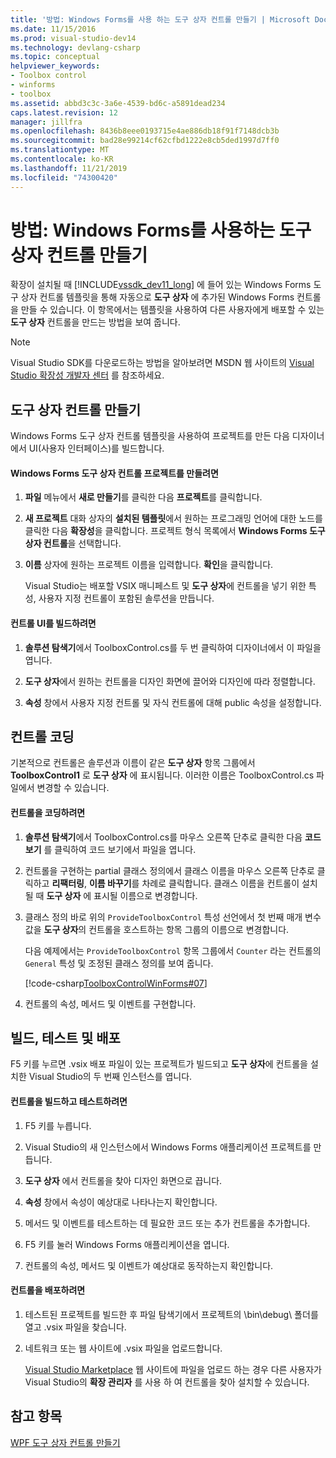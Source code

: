 ```yaml
---
title: '방법: Windows Forms를 사용 하는 도구 상자 컨트롤 만들기 | Microsoft Docs'
ms.date: 11/15/2016
ms.prod: visual-studio-dev14
ms.technology: devlang-csharp
ms.topic: conceptual
helpviewer_keywords:
- Toolbox control
- winforms
- toolbox
ms.assetid: abbd3c3c-3a6e-4539-bd6c-a5891dead234
caps.latest.revision: 12
manager: jillfra
ms.openlocfilehash: 8436b8eee0193715e4ae886db18f91f7148dcb3b
ms.sourcegitcommit: bad28e99214cf62cfbd1222e8cb5ded1997d7ff0
ms.translationtype: MT
ms.contentlocale: ko-KR
ms.lasthandoff: 11/21/2019
ms.locfileid: "74300420"
---
```

# <a name="how-to-create-a-toolbox-control-that-uses-windows-forms"></a>방법: Windows Forms를 사용하는 도구 상자 컨트롤 만들기
확장이 설치될 때 [!INCLUDE[vssdk_dev11_long](../includes/vssdk-dev11-long-md.md)] 에 들어 있는 Windows Forms 도구 상자 컨트롤 템플릿을 통해 자동으로 **도구 상자** 에 추가된 Windows Forms 컨트롤을 만들 수 있습니다. 이 항목에서는 템플릿을 사용하여 다른 사용자에게 배포할 수 있는 **도구 상자** 컨트롤을 만드는 방법을 보여 줍니다.  
  
> [!NOTE]
> Visual Studio SDK를 다운로드하는 방법을 알아보려면 MSDN 웹 사이트의 [Visual Studio 확장성 개발자 센터](https://go.microsoft.com/fwlink/?linkid=121964) 를 참조하세요.  
  
## <a name="creating-a-toolbox-control"></a>도구 상자 컨트롤 만들기  
 Windows Forms 도구 상자 컨트롤 템플릿을 사용하여 프로젝트를 만든 다음 디자이너에서 UI(사용자 인터페이스)를 빌드합니다.  
  
#### <a name="to-create-a-windows-forms-toolbox-control-project"></a>Windows Forms 도구 상자 컨트롤 프로젝트를 만들려면  
  
1. **파일** 메뉴에서 **새로 만들기**를 클릭한 다음 **프로젝트**를 클릭합니다.  
  
2. **새 프로젝트** 대화 상자의 **설치된 템플릿**에서 원하는 프로그래밍 언어에 대한 노드를 클릭한 다음 **확장성**을 클릭합니다. 프로젝트 형식 목록에서 **Windows Forms 도구 상자 컨트롤**을 선택합니다.  
  
3. **이름** 상자에 원하는 프로젝트 이름을 입력합니다. **확인**을 클릭합니다.  
  
     Visual Studio는 배포할 VSIX 매니페스트 및 **도구 상자**에 컨트롤을 넣기 위한 특성, 사용자 지정 컨트롤이 포함된 솔루션을 만듭니다.  
  
#### <a name="to-build-the-control-ui"></a>컨트롤 UI를 빌드하려면  
  
1. **솔루션 탐색기**에서 ToolboxControl.cs를 두 번 클릭하여 디자이너에서 이 파일을 엽니다.  
  
2. **도구 상자**에서 원하는 컨트롤을 디자인 화면에 끌어와 디자인에 따라 정렬합니다.  
  
3. **속성** 창에서 사용자 지정 컨트롤 및 자식 컨트롤에 대해 public 속성을 설정합니다.  
  
## <a name="coding-the-control"></a>컨트롤 코딩  
 기본적으로 컨트롤은 솔루션과 이름이 같은 **도구 상자** 항목 그룹에서 **ToolboxControl1** 로 **도구 상자** 에 표시됩니다. 이러한 이름은 ToolboxControl.cs 파일에서 변경할 수 있습니다.  
  
#### <a name="to-code-the-control"></a>컨트롤을 코딩하려면  
  
1. **솔루션 탐색기**에서 ToolboxControl.cs를 마우스 오른쪽 단추로 클릭한 다음 **코드 보기** 를 클릭하여 코드 보기에서 파일을 엽니다.  
  
2. 컨트롤을 구현하는 partial 클래스 정의에서 클래스 이름을 마우스 오른쪽 단추로 클릭하고 **리팩터링**, **이름 바꾸기**를 차례로 클릭합니다. 클래스 이름을 컨트롤이 설치될 때 **도구 상자** 에 표시될 이름으로 변경합니다.  
  
3. 클래스 정의 바로 위의 `ProvideToolboxControl` 특성 선언에서 첫 번째 매개 변수 값을 **도구 상자**의 컨트롤을 호스트하는 항목 그룹의 이름으로 변경합니다.  
  
     다음 예제에서는 `ProvideToolboxControl` 항목 그룹에서 `Counter` 라는 컨트롤의 `General` 특성 및 조정된 클래스 정의를 보여 줍니다.  
  
     [!code-csharp[ToolboxControlWinForms#07](../snippets/csharp/VS_Snippets_VSSDK/toolboxcontrolwinforms/cs/toolboxcontrol.cs#07)]  
  
4. 컨트롤의 속성, 메서드 및 이벤트를 구현합니다.  
  
## <a name="building-testing-and-deployment"></a>빌드, 테스트 및 배포  
 F5 키를 누르면 .vsix 배포 파일이 있는 프로젝트가 빌드되고 **도구 상자**에 컨트롤을 설치한 Visual Studio의 두 번째 인스턴스를 엽니다.  
  
#### <a name="to-build-and-test-the-control"></a>컨트롤을 빌드하고 테스트하려면  
  
1. F5 키를 누릅니다.  
  
2. Visual Studio의 새 인스턴스에서 Windows Forms 애플리케이션 프로젝트를 만듭니다.  
  
3. **도구 상자** 에서 컨트롤을 찾아 디자인 화면으로 끕니다.  
  
4. **속성** 창에서 속성이 예상대로 나타나는지 확인합니다.  
  
5. 메서드 및 이벤트를 테스트하는 데 필요한 코드 또는 추가 컨트롤을 추가합니다.  
  
6. F5 키를 눌러 Windows Forms 애플리케이션을 엽니다.  
  
7. 컨트롤의 속성, 메서드 및 이벤트가 예상대로 동작하는지 확인합니다.  
  
#### <a name="to-deploy-the-control"></a>컨트롤을 배포하려면  
  
1. 테스트된 프로젝트를 빌드한 후 파일 탐색기에서 프로젝트의 \bin\debug\ 폴더를 열고 .vsix 파일을 찾습니다.  
  
2. 네트워크 또는 웹 사이트에 .vsix 파일을 업로드합니다.  
  
     [Visual Studio Marketplace](https://marketplace.visualstudio.com/) 웹 사이트에 파일을 업로드 하는 경우 다른 사용자가 Visual Studio의 **확장 관리자** 를 사용 하 여 컨트롤을 찾아 설치할 수 있습니다.  
  
## <a name="see-also"></a>참고 항목  
 [WPF 도구 상자 컨트롤 만들기](../extensibility/creating-a-wpf-toolbox-control.md)